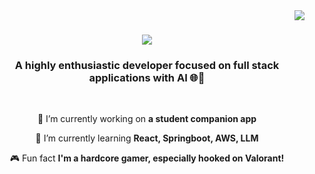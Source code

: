 <img align="right" src="https://visitor-badge.laobi.icu/badge?page_id=reysree.reysree"/>

<h1 align="center">
    <img src="https://readme-typing-svg.herokuapp.com/?font=Righteous&size=35&center=true&vCenter=true&width=500&height=70&duration=3000&lines=Hi+There!+👋;+I'm+Sreeram+Bangaru!;" />
</h1>

<h3 align="center">A highly enthusiastic developer focused on full stack applications with AI 🌐🤖</h3>

<br/>

<div align="center">
 
 🔭 I’m currently working on **a student companion app**
 
 🌱 I’m currently learning **React, Springboot, AWS, LLM**

🎮 Fun fact **I'm a hardcore gamer, especially hooked on Valorant!**

 </div>
<!--
**reysree/reysree** is a ✨ _special_ ✨ repository because its `README.md` (this file) appears on your GitHub profile.

Here are some ideas to get you started:

- 🔭 I’m currently working on ...
- 🌱 I’m currently learning ...
- 👯 I’m looking to collaborate on ...
- 🤔 I’m looking for help with ...
- 💬 Ask me about ...
- 📫 How to reach me: ...
- 😄 Pronouns: ...
- ⚡ Fun fact: ...
-->

